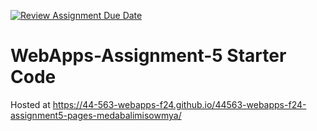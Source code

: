 [![Review Assignment Due Date](https://classroom.github.com/assets/deadline-readme-button-22041afd0340ce965d47ae6ef1cefeee28c7c493a6346c4f15d667ab976d596c.svg)](https://classroom.github.com/a/n6Rbr9Og)
# WebApps-Assignment-5 Starter Code
Hosted at https://44-563-webapps-f24.github.io/44563-webapps-f24-assignment5-pages-medabalimisowmya/